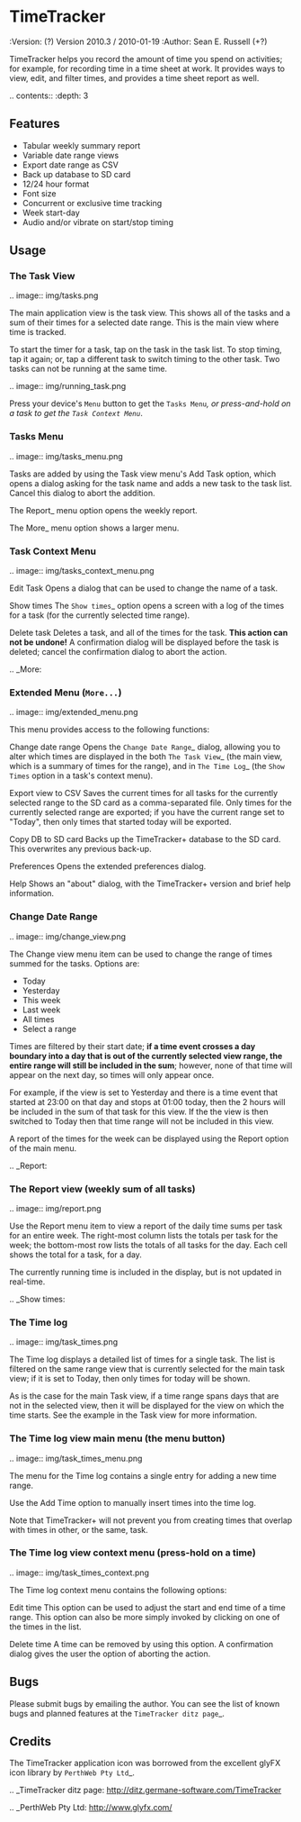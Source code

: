 
#  TimeTracker

:Version: (?) Version 2010.3 / 2010-01-19
:Author:  Sean E. Russell (+?)

TimeTracker helps you record the amount of time you spend on activities; for
example, for recording time in a time sheet at work. It provides ways to view,
edit, and filter times, and provides a time sheet report as well.

.. contents:: 
  :depth: 3

## Features

- Tabular weekly summary report
- Variable date range views
- Export date range as CSV
- Back up database to SD card
- 12/24 hour format
- Font size
- Concurrent or exclusive time tracking
- Week start-day
- Audio and/or vibrate on start/stop timing

## Usage

### The Task View

.. image:: img/tasks.png

The main application view is the task view. This shows all of the tasks and a
sum of their times for a selected date range. This is the main view where time
is tracked.

To start the timer for a task, tap on the task in the task list. To stop
timing, tap it again; or, tap a different task to switch timing to the other
task. Two tasks can not be running at the same time.

.. image:: img/running_task.png

Press your device's `Menu` button to get the `Tasks Menu`_, or press-and-hold on
a task to get the `Task Context Menu`_.

### Tasks Menu

.. image:: img/tasks_menu.png

Tasks are added by using the Task view menu's Add Task option, which opens a
dialog asking for the task name and adds a new task to the task list. Cancel
this dialog to abort the addition.

The Report_ menu option opens the weekly report.

The More_ menu option shows a larger menu.

### Task Context Menu

.. image:: img/tasks_context_menu.png

Edit Task
  Opens a dialog that can be used to change the name of a task.

Show times
  The `Show times`_ option opens a screen with a log of the times for a task
  (for the currently selected time range).

Delete task
  Deletes a task, and all of the times for the task. **This action can not be
  undone!** A confirmation dialog will be displayed before the task is deleted;
  cancel the confirmation dialog to abort the action.


.. _More:

### Extended Menu (``More...``)

.. image:: img/extended_menu.png

This menu provides access to the following functions:

Change date range
  Opens the `Change Date Range`_ dialog, allowing you to alter which times are
  displayed in the both `The Task View`_ (the main view, which is a summary of
  times for the range), and in `The Time Log`_ (the ``Show Times`` option in a
  task's context menu).

Export view to CSV
  Saves the current times for all tasks for the currently selected range to the
  SD card as a comma-separated file.  Only times for the currently selected
  range are exported; if you have the current range set to "Today", then only
  times that started today will be exported.

Copy DB to SD card
  Backs up the TimeTracker+ database to the SD card.  This overwrites any
  previous back-up.

Preferences
  Opens the extended preferences dialog.

Help
  Shows an "about" dialog, with the TimeTracker+ version and brief help
  information.

### Change Date Range

.. image:: img/change_view.png

The Change view menu item can be used to change the range of times summed for
the tasks. Options are:

 * Today
 * Yesterday
 * This week
 * Last week
 * All times
 * Select a range

Times are filtered by their start date; **if a time event crosses a day boundary
into a day that is out of the currently selected view range, the entire range
will still be included in the sum**; however, none of that time will appear on
the next day, so times will only appear once.

For example, if the view is set to Yesterday and there is a time event that
started at 23:00 on that day and stops at 01:00 today, then the 2 hours will be
included in the sum of that task for this view. If the the view is then switched
to Today then that time range will not be included in this view.

A report of the times for the week can be displayed using the Report option of
the main menu.

.. _Report:

### The Report view (weekly sum of all tasks)

.. image:: img/report.png

Use the Report menu item to view a report of the daily time sums per task for an
entire week. The right-most column lists the totals per task for the week; the
bottom-most row lists the totals of all tasks for the day. Each cell shows the
total for a task, for a day.

The currently running time is included in the display, but is not updated in
real-time.


.. _Show times:

### The Time log

.. image:: img/task_times.png

The Time log displays a detailed list of times for a single task. The list is
filtered on the same range view that is currently selected for the main task
view; if it is set to Today, then only times for today will be shown.

As is the case for the main Task view, if a time range spans days that are not
in the selected view, then it will be displayed for the view on which the time
starts. See the example in the Task view for more information.

### The Time log view main menu (the menu button)

.. image:: img/task_times_menu.png

The menu for the Time log contains a single entry for adding a new time range.

Use the Add Time option to manually insert times into the time log.

Note that TimeTracker+ will not prevent you from creating times that overlap
with times in other, or the same, task.


### The Time log view context menu (press-hold on a time)

.. image:: img/task_times_context.png

The Time log context menu contains the following options:

Edit time
  This option can be used to adjust the start and end time of a time range. This
  option can also be more simply invoked by clicking on one of the times in the
  list.

Delete time
  A time can be removed by using this option. A confirmation dialog gives the
  user the option of aborting the action.

## Bugs

Please submit bugs by emailing the author.  You can see the list of known bugs
and planned features at the `TimeTracker ditz page`_.

## Credits

The TimeTracker application icon was borrowed from the excellent glyFX icon
library by `PerthWeb Pty Ltd`_.


.. _TimeTracker ditz page: http://ditz.germane-software.com/TimeTracker

.. _PerthWeb Pty Ltd: http://www.glyfx.com/ 
